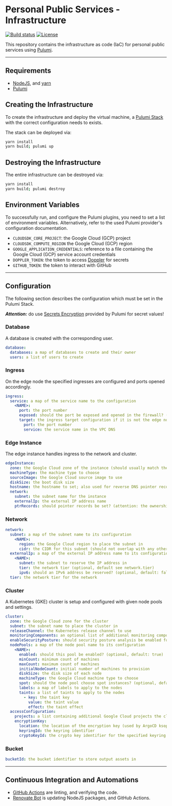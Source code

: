 # Personal Public Services - Infrastructure

[![Build status](https://img.shields.io/github/actions/workflow/status/muhlba91/muehlbachler-public-services-infrastructure/pipeline.yml?style=for-the-badge)](https://github.com/muhlba91/muehlbachler-public-services-infrastructure/actions/workflows/pipeline.yml)
[![License](https://img.shields.io/github/license/muhlba91/muehlbachler-public-services-infrastructure?style=for-the-badge)](LICENSE.md)

This repository contains the infrastructure as code (IaC) for personal public services using [Pulumi](http://pulumi.com).

---

## Requirements

- [NodeJS](https://nodejs.org/en), and [yarn](https://yarnpkg.com)
- [Pulumi](https://www.pulumi.com/docs/install/)

## Creating the Infrastructure

To create the infrastructure and deploy the virtual machine, a [Pulumi Stack](https://www.pulumi.com/docs/concepts/stack/) with the correct configuration needs to exists.

The stack can be deployed via:

```bash
yarn install
yarn build; pulumi up
```

## Destroying the Infrastructure

The entire infrastructure can be destroyed via:

```bash
yarn install
yarn build; pulumi destroy
```

## Environment Variables

To successfully run, and configure the Pulumi plugins, you need to set a list of environment variables. Alternatively, refer to the used Pulumi provider's configuration documentation.

- `CLOUDSDK_CORE_PROJECT`: the Google Cloud (GCP) project
- `CLOUDSDK_COMPUTE_REGION` the Google Cloud (GCP) region
- `GOOGLE_APPLICATION_CREDENTIALS`: reference to a file containing the Google Cloud (GCP) service account credentials
- `DOPPLER_TOKEN`: the token to access [Doppler](https://www.doppler.com) for secrets
- `GITHUB_TOKEN`: the token to interact with GitHub

---

## Configuration

The following section describes the configuration which must be set in the Pulumi Stack.

***Attention:*** do use [Secrets Encryption](https://www.pulumi.com/docs/concepts/secrets/#:~:text=Pulumi%20never%20sends%20authentication%20secrets,“secrets”%20for%20extra%20protection.) provided by Pulumi for secret values!

### Database

A database is created with the corresponding user.

```yaml
database:
  databases: a map of databases to create and their owner
  users: a list of users to create
```

### Ingress

On the edge node the specified ingresses are configured and ports opened accordingly.

```yaml
ingress:
  service: a map of the service name to the configuration
    <NAME>:
      port: the port number
      exposed: should the port be exposed and opened in the firewall? (optional, default: false)
      target: the ingress target configuration if it is not the edge node (optional)
        port: the port number
        service: the service name in the VPC DNS
```

### Edge Instance

The edge instance handles ingress to the network and cluster.

```yaml
edgeInstance:
  zone: the Google Cloud zone of the instance (should usually match the cluster zone)
  machineType: the machine type to choose
  sourceImage: the Google Cloud source image to use
  diskSize: the boot disk size
  hostname: the hostname to set; also used for reverse DNS pointer records (optional)
  network:
    subnet: the subnet name for the instance
    externalIp: the external IP address name
    ptrRecords: should pointer records be set? (attention: the ownership must be verified!)
```

### Network

```yaml
network:
  subnet: a map of the subnet name to its configuration
    <NAME>:
      region: the Google Cloud region to place the subnet in
      cidr: the CIDR for this subnet (should not overlap with any other subnet CIDR)
  externalIp: a map of the external IP address name to its configuration
    <NAME>:
      subnet: the subnet to reserve the IP address in
      tier: the network tier (optional, default see network.tier)
      ipv6: should an IPv6 address be reserved? (optional, default: false, tier MUST be PREMIUM)
  tier: the network tier for the network
```

### Cluster

A Kubernetes (GKE) cluster is setup and configured with given node pools and settings.

```yaml
cluster:
  zone: the Google Cloud zone for the cluster
  subnet: the subnet name to place the cluster in
  releaseChannel: the Kubernetes release channel to use
  monitoringComponents: an optional list of additional monitoring components to enable (SYSTEM_COMPONENTS are always enabled)
  enableSecurityPosture: should security posture analysis be enabled for the cluster and its nodes? (optional, default: false)
  nodePools: a map of the node pool name to its configuration
    <NAME>:
      enabled: should this pool be enabled? (optional, default: true)
      minCount: minimum count of machines
      maxCount: maximum count of machines
      initialNodeCount: initial number of machines to provision
      diskSize: the disk size of each node
      machineType: the Google Cloud machine type to choose
      spot: should the node pool choose spot instances? (optional, default: false)
      labels: a map of labels to apply to the nodes
      taints: a list of taints to apply to the nodes
        - key: the taint key
          value: the taint value
          effect: the taint effect
  accessConfiguration:
    projects: a list containing additional Google Cloud projects the cluster/nodes/services are allowed to access
    encryptionKey:
      location: the location of the encryption key (used by ArgoCD ksops)
      keyringId: the keyring identifier
      cryptoKeyId: the crypto key identifier for the specified keyring
```

### Bucket

```yaml
bucketId: the bucket identifier to store output assets in
```

---

## Continuous Integration and Automations

- [GitHub Actions](https://docs.github.com/en/actions) are linting, and verifying the code.
- [Renovate Bot](https://github.com/renovatebot/renovate) is updating NodeJS packages, and GitHub Actions.
